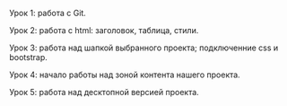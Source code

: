 Урок 1: работа с Git.

Урок 2: работа с html: заголовок, таблица, стили.

Урок 3: работа над шапкой выбранного проекта; подключенние css и bootstrap.

Урок 4: начало работы над зоной контента нашего проекта.

Урок 5: работа над десктопной версией проекта.